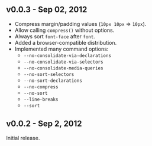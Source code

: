 v0.0.3 - Sep 02, 2012
---------------------

  * Compress margin/padding values (`10px 10px` => `10px`).
  * Allow calling `compress()` without options.
  * Always sort `font-face` after `font`.
  * Added a browser-compatible distribution.
  * Implemented many command options:
    - `--no-consolidate-via-declarations`
    - `--no-consolidate-via-selectors`
    - `--no-consolidate-media-queries`
    - `--no-sort-selectors`
    - `--no-sort-declarations`
    - `--no-compress`
    - `--no-sort`
    - `--line-breaks`
    - `--sort`

v0.0.2 - Sep 2, 2012
--------------------

Initial release.

